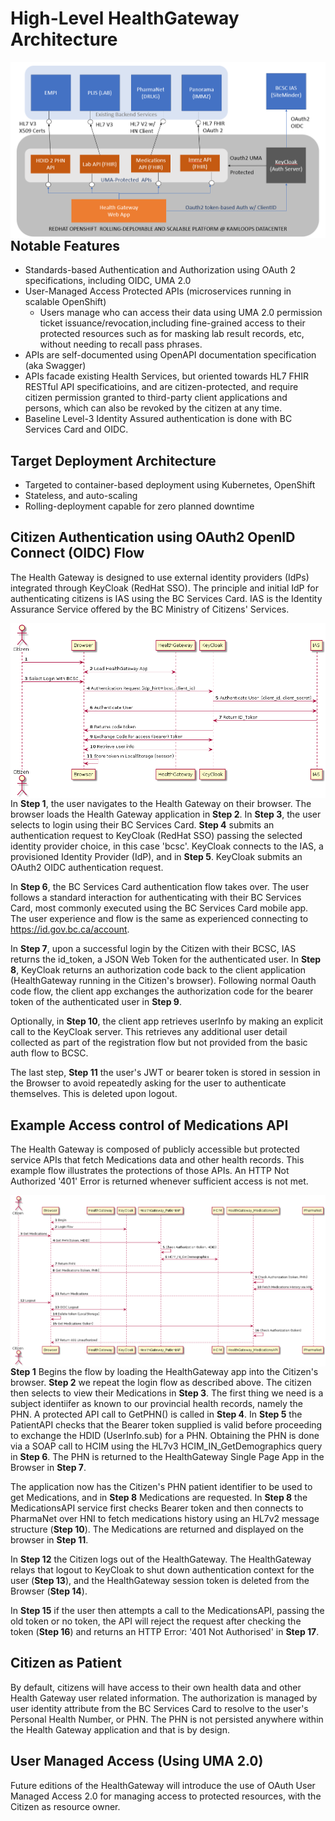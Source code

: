 # High-Level HealthGateway Architecture

<img src="diagrams/out/2019-09-10-HealthGatewayArchitecture.png"
     alt="High-Leve HealthGateway Architecture"
     style="float: left; margin-right: 10px;" />

## Notable Features
* Standards-based Authentication and Authorization using OAuth 2 specifications, including OIDC, UMA 2.0
* User-Managed Access Protected APIs (microservices running in scalable OpenShift)
  * Users manage who can access their data using UMA 2.0 permission ticket issuance/revocation,including fine-grained access to their protected resources such as for masking lab result records, etc, without needing to recall pass phrases.
* APIs are self-documented using OpenAPI documentation specification (aka Swagger)
* APIs facade existing Health Services, but oriented towards HL7 FHIR RESTful API specificatioins, and are citizen-protected, and require citizen permission granted to third-party client applications and persons, which can also be revoked by the citizen at any time.
* Baseline Level-3 Identity Assured authentication is done with BC Services Card and OIDC.

## Target Deployment Architecture
* Targeted to container-based deployment using Kubernetes, OpenShift
* Stateless, and auto-scaling
* Rolling-deployment capable for zero planned downtime

## Citizen Authentication using OAuth2 OpenID Connect (OIDC) Flow

The Health Gateway is designed to use external identity providers (IdPs) integrated through KeyCloak (RedHat SSO). The principle and initial IdP for authenticating citizens is IAS using the BC Services Card. IAS is the Identity Assurance Service offered by the BC Ministry of Citizens' Services.

<img src="diagrams/out/BCSC_OIDC_Flow.png"
     alt="OIDC Flow"
     style="float: left; margin-right: 10px;" />

In **Step 1**, the user navigates to the Health Gateway on their browser.  The browser loads the Health Gateway application in **Step 2**. In **Step 3**, the user selects to login using their BC Services Card. **Step 4** submits an authentication request to KeyCloak (RedHat SSO) passing the selected identity provider choice, in this case 'bcsc'.  KeyCloak connects to the IAS, a provisioned Identity Provider (IdP), and in **Step 5**. KeyCloak submits an OAuth2 OIDC authentication request.

In **Step 6**, the BC Services Card authentication flow takes over. The user follows a standard interaction for authenticating with their BC Services Card, most commonly executed using the BC Services Card mobile app. The user experience and flow is the same as experienced connecting to https://id.gov.bc.ca/account.

In **Step 7**, upon a successful login by the Citizen with their BCSC, IAS returns the id_token, a JSON Web Token for the authenticated user. In **Step 8**, KeyCloak returns an authorization code back to the client application (HealthGateway running in the Citizen's browser).  Following normal Oauth code flow, the client app exchanges the authorization code for the bearer token of the authenticated user in **Step 9**.  

Optionally, in **Step 10**, the client app retrieves userInfo by making an explicit call to the KeyCloak server. This retrieves any additional user detail collected as part of the registration flow but not provided from the basic auth flow to BCSC.  

The last step, **Step 11** the user's JWT or bearer token is stored in session in the Browser to avoid repeatedly asking for the user to authenticate themselves. This is deleted upon logout.

## Example Access control of Medications API

The Health Gateway is composed of publicly accessible but protected service APIs that fetch Medications data and other health records. This example flow illustrates the protections of those APIs. An HTTP Not Authorized '401' Error is returned whenever sufficient access is not met. 

<img src="diagrams/out/Protected_API_Call.png"
     alt="OIDC Flow"
     style="float: left; margin-right: 10px;" />

 **Step 1** Begins the flow by loading the HealthGateway app into the Citizen's browser.   **Step 2** we repeat the login flow as described above.  The citizen then selects to view their Medications in **Step 3**.  The first thing we need is a subject identiifer as known to our provincial health records, namely the PHN.  A protected API call to GetPHN() is called in **Step 4**.  In **Step 5** the PatientAPI checks that the Bearer token supplied is valid before proceeding to exchange the HDID (UserInfo.sub) for a PHN. Obtaining the PHN is done via a SOAP call to HCIM using the HL7v3 HCIM_IN_GetDemographics query in **Step 6**.  The PHN is returned to the HealthGateway Single Page App in the Browser in **Step 7**. 

 The application now has the Citizen's PHN patient identifier to be used to get Medications, and in **Step 8** Medications are requested.  In **Step 8** the MedicationsAPI service first checks Bearer token and then connects to PharmaNet over HNI to fetch medications history using an HL7v2 message structure (**Step 10**).   The Medications are returned and displayed on the browser in **Step 11**.

 In **Step 12** the Citizen logs out of the HealthGateway.  The HealthGateway relays that logout to KeyCloak to shut down authentication context for the user (**Step 13**), and the HealthGateway session token is deleted from the Browser (**Step 14**).

 In **Step 15** if the user then attempts a call to the MedicationsAPI, passing the old token or no token, the API will reject the request after checking the token (**Step 16**) and returns an HTTP Error: '401 Not Authorised' in **Step 17**.

## Citizen as Patient

By default, citizens will have access to their own health data and other Health Gateway user related information. The authorization is managed by user identity attribute from the BC Services Card to resolve to the user's Personal Health Number, or PHN. The PHN is not persisted anywhere within the Health Gateway application and that is by design.

## User Managed Access  (Using UMA 2.0)

Future editions of the HealthGateway will introduce the use of OAuth User Managed Access 2.0 for managing access to protected resources, with the Citizen as resource owner.
